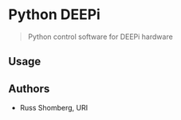 # Python DEEPi
> Python control software for DEEPi hardware

## Usage ##



## Authors ##

  * Russ Shomberg, URI
